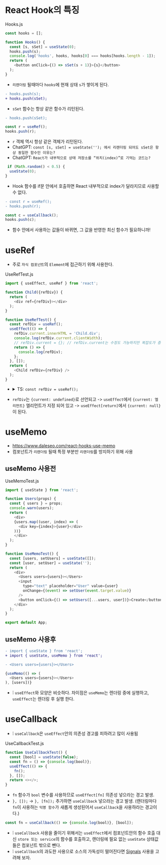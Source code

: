 # React Hook의 특징
Hooks.js
```js
const hooks = [];

function Hooks() {
  const [s, sSet] = useState(0);
  hooks.push(s);
  console.log('hooks', hooks, hooks[0] === hooks[hooks.length - 1]);
  return (
    <button onClick={() => sSet(s + 1)}>{s}</button>
  );
}
```
* `리렌더링` 될때마다 `hooks`에 현재 상태 `s`가 쌓이게 된다.

```diff
- hooks.push(s);
+ hooks.push(sSet);
```
* `sSet` 함수는 항상 같은 함수가 리턴된다.

```diff
- hooks.push(sSet);
```
```js
const r = useRef();
hooks.push(r);
```
* `r` 객체 역시 항상 같은 객체가 리턴된다.
* ChatGPT: `const [s, sSet] = useState(''); 에서 리렌더링 되어도 sSet은 항상 동일한 함수인 이유는?`
* ChatGPT: `React가 내부적으로 상태 저장소를 “위치(index)”로 기억는 코드는?`
```js
 if (Math.random() < 0.5) {
  useState(0);
}
```
* Hook 함수를 if문 안에서 호출하면 React 내부적으로 index가 달라지므로 사용할 수 없다.

```diff
- const r = useRef();
- hooks.push(r);
```
```js
const c = useCallback();
hooks.push(c);
```
* 함수 안에서 사용하는 값들이 바뀌면, 그 값을 반영한 최신 함수가 필요하니까!

# useRef
* 주로 `자식 컴포넌트`의 `Element`에 접근하기 위해 사용한다. 

UseRefTest.js
```js
import { useEffect, useRef } from 'react';

function Child({refDiv}) {
  return (
    <div ref={refDiv}></div>
  );
}

function UseRefTest() {
  const refDiv = useRef();
  useEffect(() => {
    refDiv.current.innerHTML = 'Child.div';
    console.log(refDiv.current.clientWidth);
    // refDiv.current = {}; // refDiv.current는 수정도 가능하지만 복잡도가 증가하므로 하지 않는다.
    return () => {
      console.log(refDiv);
    };
  }, []);
  return (
    <Child refDiv={refDiv} />
  );
}
```
* <details><summary>TS: <code>const refDiv = useRef();</code></summary>

  ```diff
  - const refDiv = useRef();
  + const refDiv = useRef({} as HTMLDivElement);
  ```
  ```diff
  - function Child({refDiv}) {
  + function Child({refDiv}: {refDiv: React.RefObject<HTMLDivElement>}) {
  ```
</details>

* `refDiv`는 `{current: undefined}`로 선언되고 -> `useEffect`에서 `{current: 엘리먼트}` 엘리먼트가 지정 되어 있고 -> `useEffect[return]`에서 `{current: null}`이 된다.

# useMemo
* https://www.daleseo.com/react-hooks-use-memo
* 컴포넌트가 `리렌더링` 될때 특정 부분만 `리렌더링`를 방지하기 위해 사용

## useMemo 사용전
UseMemoTest.js
```js
import { useState } from 'react';

function Users(props) {
  const { users } = props;
  console.warn(users);
  return (
    <div>
    {users.map((user, index) => (
      <div key={index}>{user}</div>
    ))}
    </div>
  );
}

function UseMemoTest() {
  const [users, setUsers] = useState([]);
  const [user, setUser] = useState('');
  return (
    <div>
      <Users users={users}></Users>
      <input
        type="text" placeholder="User" value={user}
        onChange={(event) => setUser(event.target.value)}
      />
      <button onClick={() => setUsers([...users, user])}>Create</button>
    </div>
  );
}

export default App;
```

## useMemo 사용후
```diff
- import { useState } from 'react';
+ import { useState, useMemo } from 'react';

- <Users users={users}></Users>
```
```js
{useMemo(() => (
  <Users users={users}></Users>
), [users])}
```
* ❕ `useEffect`와 모양은 비슷하다. 차이점은 `useMemo`는 렌더링 중에 실행하고, `useEffect`는 렌더링 후 실행 한다.

# useCallback
* ❕ `useCallback`은 `useEffect`안의 의존성 경고를 피하려고 많이 사용됨

UseCallbackTest.js
```js
function UseCallbackTest() {
  const [bool] = useState(false);
  const fn = () => {console.log(bool)};
  useEffect(() => {
    fn();
  }, []);
  return <></>;
}
```
* `fn` 함수가 `bool` 변수를 사용하므로 `useEffect[fn]` 의존성 넣으라는 경고 발생.
* `}, []);` -> `}, [fn]);` 추가하면 `useCallback` 넣으라는 경고 발생. (랜더링마다 `fn`이 사용하는 `익명 함수`가 새롭게 생성된어서 `useCallback`을 사용하라는 경고이다.)
```js
const fn = useCallback(() => {console.log(bool)}, [bool]);
```
* ❕ `useCallback` 사용을 줄이기 위해서는 `useEffect`에서 컴포넌트안의 함수 호출 대신 `store 또는 service`의 함수를 호출하고, 랜더링에 필요 없는 `useState` 상태값들은 컴포넌트 밖으로 뺀다.
* ❕ `useCallback`의 과도한 사용으로 소스의 가독성이 떨어진다면 [Signals](https://github.com/ovdncids/react-curriculum/blob/master/Signals.md) 사용을 고려해 보자.

<!--
## useCallback 필요 예제
* ❕ `useMemo`와 비슷하지만 `useCallback`은 함수를 반환, `useMemo` 결과를 반환 한다.

UseMemoTest.js
```js
const usersInit = () => {
  return [];
};
const usersInitCopy = usersInit;
useEffect(() => {
  setUsers(usersInitCopy());
}, []);
```
* `useEffect` 함수 안에서 `usersInitCopy 상수`를 사용하면 `React Hook useEffect has a missing dependency: 'usersInitCopy'.` 발생한다.

```diff
- }, []);
+ }, [usersInitCopy]);
```
* 해결하기 위해여 `useEffect`에서 `usersInitCopy` 의존성을 추가하면 무한루프가 발생한다.

```diff
- const usersInit = () => {
-   return [];
- };
```
```js
const usersInit = useCallback(() => {
  return [];
}, []);
```
* `useCallback` 사용하면 `usersInit 함수`는 렌터링이 되더라도 변하지 않는다. `[]` 안의 의존성이 변할때만 새로운 함수를 받는다.
-->
